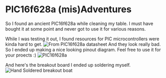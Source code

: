 # PIC16f628a (mis)Adventures

So I found an ancient PIC16f628a while cleaning my table. I must have bought it at some point and never got to use it for various reasons.

While I was testing it out, I found resources for PIC microcontrollers were kinda hard to get. 
![From PIC16f628a datasheet](https://raw.githubusercontent.com/samiul-hoque/samiul-hoque.github.io/master/img/pic16f628a/pic16f628a-mcu-microchip-570-68-B.jpg)
And they look really bad. So I ended up making a nice looking pinout diagram. Feel free to use it for your proects :) 
![PIC16f628a](https://github.com/samiul-hoque/samiul-hoque.github.io/blob/master/img/pic16f628a/PIC16f628a.jpg?raw=true)

And here's the breakout board I ended up soldering myself.
![Hand Soldered breakout boat](https://raw.githubusercontent.com/samiul-hoque/samiul-hoque.github.io/master/img/pic16f628a/IMG_20180512_162748.jpg)